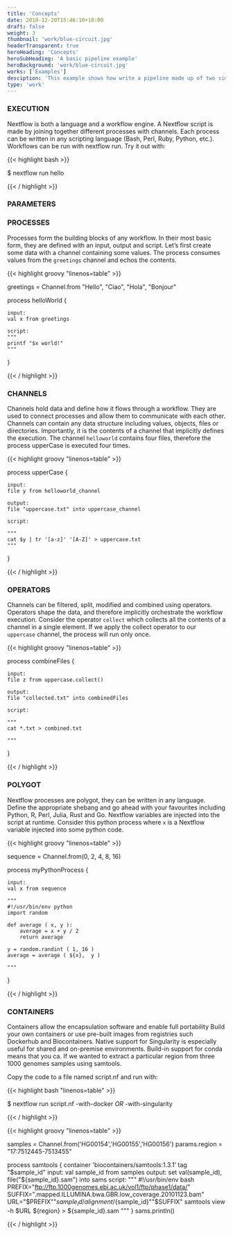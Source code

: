 ```yaml
---
title: 'Concepts'
date: 2018-12-20T15:46:10+10:00
draft: false
weight: 3
thumbnail: 'work/blue-circuit.jpg'
headerTransparent: true
heroHeading: 'Concepts'
heroSubHeading: 'A basic pipeline example'
heroBackground: 'work/blue-circuit.jpg'
works: ['Examples']
desciption: 'This example shows how write a pipeline made up of two simple BASH processes.'
type: 'work'
---
```


### EXECUTION
Nextflow is both a language and a workflow engine. A Nextflow script is made by joining together different processes with channels. Each process can be written in any scripting language (Bash, Perl, Ruby, Python, etc.). Workflows can be run with nextflow run. Try it out with:

{{< highlight bash >}}

$ nextflow run hello

{{< / highlight >}}

### PARAMETERS


### PROCESSES

Processes form the building blocks of any workflow. In their most basic form, they are defined with an input, output and script. Let’s first create some data with a channel containing some values. The process consumes values from the `greetings` channel and echos the contents.

{{< highlight groovy "linenos=table" >}}

greetings = Channel.from "Hello", "Ciao", "Hola", "Bonjour"

process helloWorld {

    input:
    val x from greetings
    
    script:
    """
    printf "$x world!"
    """
}

{{< / highlight >}}

### CHANNELS

Channels hold data and define how it flows through a workflow. They are used to connect processes and allow them to communicate with each other. Channels can contain any data structure including values, objects, files or directories. Importantly, it is the contents of a channel that implicitly defines the execution. The channel `helloworld` contains four files, therefore the process upperCase is executed four times.


{{< highlight groovy "linenos=table" >}}

process upperCase {

    input:
    file y from helloworld_channel

    output:
    file "uppercase.txt" into uppercase_channel 

    script:

    """
    cat $y | tr '[a-z]' '[A-Z]' > uppercase.txt
    """
}

{{< / highlight >}}


### OPERATORS

Channels can be filtered, split, modified and combined using operators. Operators shape the data, and therefore implicitly orchestrate the workflow execution. Consider the operator `collect` which collects all the contents of a channel in a single element. If we apply the collect operator to our `uppercase` channel, the process will run only once.

{{< highlight groovy "linenos=table" >}}

process combineFiles {

    input:
    file z from uppercase.collect()

    output:
    file "collected.txt" into combinedFiles

    script:

    """
    cat *.txt > combined.txt

    """
}

{{< / highlight >}}


### POLYGOT

Nextflow processes are polygot, they can be written in any language. Define the appropriate shebang and go ahead with your favourites including Python, R, Perl, Julia, Rust and Go. Nextflow variables are injected into the script at runtime. Consider this python process where `x` is a Nextflow variable injected into some python code.

{{< highlight groovy "linenos=table" >}}

sequence = Channel.from(0, 2, 4, 8, 16)
  
process myPythonProcess {

    input:
    val x from sequence

    """
    #!/usr/bin/env python
    import random

    def average ( x, y ):
        average = x + y / 2
        return average

    y = random.randint ( 1, 16 ) 
    average = average ( ${x},  y )

    """
}

{{< / highlight >}}


### CONTAINERS
Containers allow the encapsulation software and enable full portability Build your own containers or use pre-built images from registries such Dockerhub and Biocontainers. Native support for Singularity is especially useful for shared and on-premise environments. Build-in support for conda means that you ca. If we wanted to extract a particular region from three 1000 genomes samples using samtools.

Copy the code to a file named script.nf and run with:

{{< highlight bash "linenos=table" >}}

$ nextflow run script.nf -with-docker *OR* -with-singularity 

{{< / highlight >}}


{{< highlight groovy "linenos=table" >}}

samples = Channel.from('HG00154','HG00155','HG00156')
params.region = "17:7512445-7513455"

process samtools {
    container 'biocontainers/samtools:1.3.1'
    tag "$sample_id"
    input:
    val sample_id from samples
    output:
    set val(sample_id), file("${sample_id}.sam") into sams
    script:
    """
    #!/usr/bin/env bash
    PREFIX="ftp://ftp.1000genomes.ebi.ac.uk/vol1/ftp/phase1/data/"
    SUFFIX=".mapped.ILLUMINA.bwa.GBR.low_coverage.20101123.bam"
    URL="\$PREFIX""${sample_id}/alignment/${sample_id}""\$SUFFIX"
    samtools view -h \$URL ${region} > ${sample_id}.sam
    """
}
sams.println()

{{< / highlight >}}